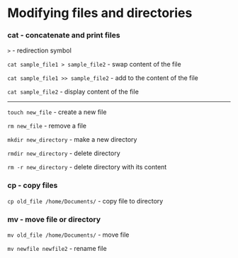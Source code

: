 # Modifying files and directories

### cat - concatenate and print files 

`>` - redirection symbol

`cat sample_file1 > sample_file2` - swap content of the file 

`cat sample_file1 >> sample_file2` - add to the content of the file

`cat sample_file2` - display content of the file 

***
  
`touch new_file` - create a new file 

`rm new_file` - remove a file

`mkdir new_directory` - make a new directory

`rmdir new_directory` - delete directory 

`rm -r new_directory` - delete directory with its content

### cp - copy files

`cp old_file /home/Documents/` - copy file to directory

### mv - move file or directory

`mv old_file /home/Documents/` - move file

`mv newfile newfile2` - rename file